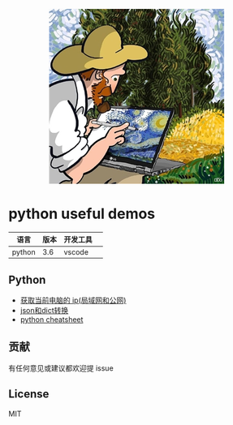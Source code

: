 <p align="center"><img src="asserts/logo.jpg"/></p>

# python useful demos

| 语言   | 版本 | 开发工具 |     |
| ------ | ---- | -------- | --- |
| python | 3.6  | vscode   |     |

## Python

- [获取当前电脑的 ip(局域网和公网)](python/get_ip.py)
- [json和dict转换](python/json_demo.py)
- [python cheatsheet](https://gto76.github.io/python-cheatsheet/index.html?theme=dark3)

## 贡献

有任何意见或建议都欢迎提 issue

## License

MIT
